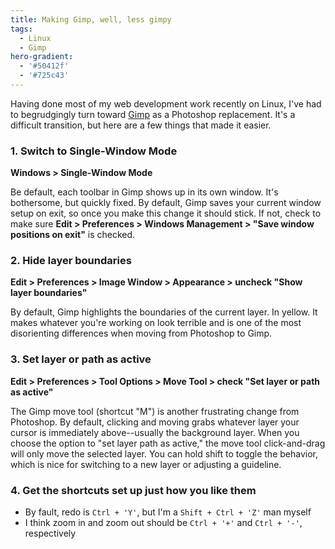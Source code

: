 ```yaml
---
title: Making Gimp, well, less gimpy
tags: 
  - Linux
  - Gimp
hero-gradient: 
  - '#50412f'
  - '#725c43'
---
```

Having done most of my web development work recently on Linux, I've had to begrudgingly turn toward [Gimp][gimp] as a Photoshop replacement. It's a difficult transition, but here are a few things that made it easier.

### 1. Switch to Single-Window Mode

**Windows > Single-Window Mode**

Be default, each toolbar in Gimp shows up in its own window. It's bothersome, but quickly fixed. By default, Gimp saves your current window setup on exit, so once you make this change it should stick. If not, check to make sure **Edit > Preferences > Windows Management > "Save window positions on exit"** is checked.

### 2. Hide layer boundaries

**Edit > Preferences > Image Window > Appearance > uncheck "Show layer boundaries"**

By default, Gimp highlights the boundaries of the current layer. In yellow. It makes whatever you're working on look terrible and is one of the most disorienting differences when moving from Photoshop to Gimp.

### 3. Set layer or path as active

**Edit > Preferences > Tool Options > Move Tool > check "Set layer or path as active"**

The Gimp move tool (shortcut "M") is another frustrating change from Photoshop. By default, clicking and moving grabs whatever layer your cursor is immediately above--usually the background layer. When you choose the option to "set layer path as active," the move tool click-and-drag will only move the selected layer. You can hold shift to toggle the behavior, which is nice for switching to a new layer or adjusting a guideline.

### 4. Get the shortcuts set up just how you like them

- By fault, redo is `Ctrl + 'Y'`, but I'm a `Shift + Ctrl + 'Z'` man myself
- I think zoom in and zoom out should be `Ctrl + '+'` and `Ctrl + '-'`, respectively

[gimp]: https://www.gimp.org/